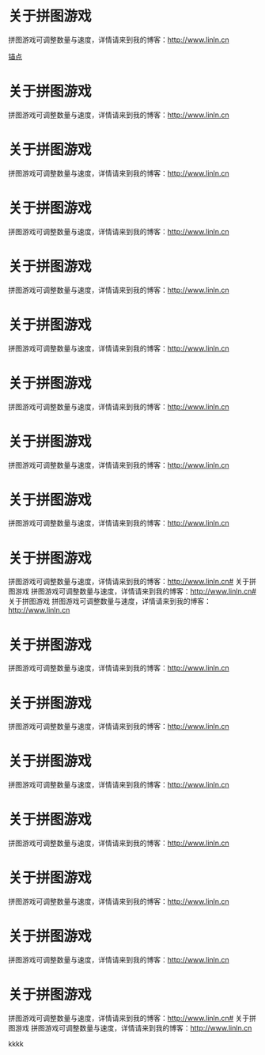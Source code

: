 # 关于拼图游戏
拼图游戏可调整数量与速度，详情请来到我的博客：http://www.linln.cn

[锚点](#k)

# 关于拼图游戏
拼图游戏可调整数量与速度，详情请来到我的博客：http://www.linln.cn
# 关于拼图游戏
拼图游戏可调整数量与速度，详情请来到我的博客：http://www.linln.cn
# 关于拼图游戏
拼图游戏可调整数量与速度，详情请来到我的博客：http://www.linln.cn
# 关于拼图游戏
拼图游戏可调整数量与速度，详情请来到我的博客：http://www.linln.cn
# 关于拼图游戏
拼图游戏可调整数量与速度，详情请来到我的博客：http://www.linln.cn
# 关于拼图游戏
拼图游戏可调整数量与速度，详情请来到我的博客：http://www.linln.cn
# 关于拼图游戏
拼图游戏可调整数量与速度，详情请来到我的博客：http://www.linln.cn
# 关于拼图游戏
拼图游戏可调整数量与速度，详情请来到我的博客：http://www.linln.cn
# 关于拼图游戏
拼图游戏可调整数量与速度，详情请来到我的博客：http://www.linln.cn# 关于拼图游戏
拼图游戏可调整数量与速度，详情请来到我的博客：http://www.linln.cn# 关于拼图游戏
拼图游戏可调整数量与速度，详情请来到我的博客：http://www.linln.cn
# 关于拼图游戏
拼图游戏可调整数量与速度，详情请来到我的博客：http://www.linln.cn
# 关于拼图游戏
拼图游戏可调整数量与速度，详情请来到我的博客：http://www.linln.cn
# 关于拼图游戏
拼图游戏可调整数量与速度，详情请来到我的博客：http://www.linln.cn
# 关于拼图游戏
拼图游戏可调整数量与速度，详情请来到我的博客：http://www.linln.cn
# 关于拼图游戏
拼图游戏可调整数量与速度，详情请来到我的博客：http://www.linln.cn
# 关于拼图游戏
拼图游戏可调整数量与速度，详情请来到我的博客：http://www.linln.cn
# 关于拼图游戏
拼图游戏可调整数量与速度，详情请来到我的博客：http://www.linln.cn# 关于拼图游戏
拼图游戏可调整数量与速度，详情请来到我的博客：http://www.linln.cn


<a id="k">kkkk</a>
